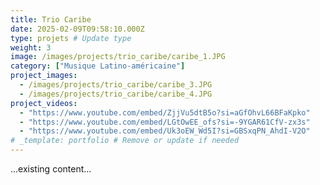 ```yaml
---
title: Trio Caribe  
date: 2025-02-09T09:58:10.000Z
type: projets # Update type
weight: 3
image: /images/projects/trio_caribe/caribe_1.JPG
category: ["Musique Latino-américaine"]
project_images:
  - /images/projects/trio_caribe/caribe_3.JPG
  - /images/projects/trio_caribe/caribe_4.JPG
project_videos:
  - "https://www.youtube.com/embed/ZjjVu5dtB5o?si=aGfOhvL66BFaKpko"
  - "https://www.youtube.com/embed/LGtOwEE_ofs?si=-9YGAR61CfV-zx3s"
  - "https://www.youtube.com/embed/Uk3oEW_Wd5I?si=GBSxqPN_AhdI-V2O"
# _template: portfolio # Remove or update if needed
---
```

...existing content...
